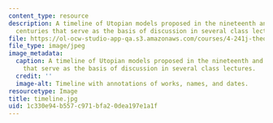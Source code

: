 ```yaml
---
content_type: resource
description: A timeline of Utopian models proposed in the nineteenth and twentieth
  centuries that serve as the basis of discussion in several class lectures.
file: https://ol-ocw-studio-app-qa.s3.amazonaws.com/courses/4-241j-theory-of-city-form-spring-2013/1c330e94b557c971bfa20dea197e1a1f_timeline.jpg
file_type: image/jpeg
image_metadata:
  caption: A timeline of Utopian models proposed in the nineteenth and twentieth centuries
    that serve as the basis of discussion in several class lectures.
  credit: ''
  image-alt: Timeline with annotations of works, names, and dates.
resourcetype: Image
title: timeline.jpg
uid: 1c330e94-b557-c971-bfa2-0dea197e1a1f
---
```


